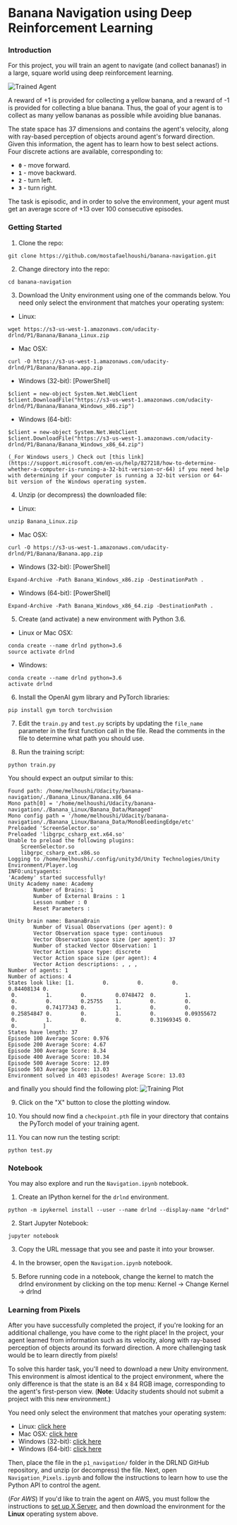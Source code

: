 [//]: # (Image References)

[image1]: https://user-images.githubusercontent.com/10624937/42135619-d90f2f28-7d12-11e8-8823-82b970a54d7e.gif "Trained Agent"
[plot1]: ./plot.png "Trained PLot"

# Banana Navigation using Deep Reinforcement Learning

### Introduction

For this project, you will train an agent to navigate (and collect bananas!) in a large, square world using deep reinforcement learning.  

![Trained Agent][image1]

A reward of +1 is provided for collecting a yellow banana, and a reward of -1 is provided for collecting a blue banana.  Thus, the goal of your agent is to collect as many yellow bananas as possible while avoiding blue bananas.  

The state space has 37 dimensions and contains the agent's velocity, along with ray-based perception of objects around agent's forward direction.  Given this information, the agent has to learn how to best select actions.  Four discrete actions are available, corresponding to:
- **`0`** - move forward.
- **`1`** - move backward.
- **`2`** - turn left.
- **`3`** - turn right.

The task is episodic, and in order to solve the environment, your agent must get an average score of +13 over 100 consecutive episodes.

### Getting Started

1. Clone the repo:
```
git clone https://github.com/mostafaelhoushi/banana-navigation.git
```

2. Change directory into the repo:
```
cd banana-navigation
```

3. Download the Unity environment using one of the commands below.  You need only select the environment that matches your operating system:
- Linux: 
```
wget https://s3-us-west-1.amazonaws.com/udacity-drlnd/P1/Banana/Banana_Linux.zip
```
- Mac OSX:
```
curl -O https://s3-us-west-1.amazonaws.com/udacity-drlnd/P1/Banana/Banana.app.zip
```
- Windows (32-bit): [PowerShell]
```
$client = new-object System.Net.WebClient
$client.DownloadFile("https://s3-us-west-1.amazonaws.com/udacity-drlnd/P1/Banana/Banana_Windows_x86.zip")
```
- Windows (64-bit):
```
$client = new-object System.Net.WebClient
$client.DownloadFile("https://s3-us-west-1.amazonaws.com/udacity-drlnd/P1/Banana/Banana_Windows_x86_64.zip")
```
    
    (_For Windows users_) Check out [this link](https://support.microsoft.com/en-us/help/827218/how-to-determine-whether-a-computer-is-running-a-32-bit-version-or-64) if you need help with determining if your computer is running a 32-bit version or 64-bit version of the Windows operating system.

4. Unzip (or decompress) the downloaded file: 
- Linux: 
```
unzip Banana_Linux.zip
```
- Mac OSX:

```
curl -O https://s3-us-west-1.amazonaws.com/udacity-drlnd/P1/Banana/Banana.app.zip
```
- Windows (32-bit): [PowerShell]
```
Expand-Archive -Path Banana_Windows_x86.zip -DestinationPath .
```
- Windows (64-bit): [PowerShell]
```
Expand-Archive -Path Banana_Windows_x86_64.zip -DestinationPath .
```

5. Create (and activate) a new environment with Python 3.6.
- Linux or Mac OSX:
```
conda create --name drlnd python=3.6
source activate drlnd
```
- Windows:
```
conda create --name drlnd python=3.6
activate drlnd
```

6. Install the OpenAI gym library and PyTorch libraries:
```
pip install gym torch torchvision
```

7. Edit the `train.py` and `test.py` scripts by updating the `file_name` parameter in the first function call in the file. Read the comments in the file to determine what path you should use.

8. Run the training script:
```
python train.py
```

You should expect an output similar to this:
```
Found path: /home/melhoushi/Udacity/banana-navigation/./Banana_Linux/Banana.x86_64
Mono path[0] = '/home/melhoushi/Udacity/banana-navigation/./Banana_Linux/Banana_Data/Managed'
Mono config path = '/home/melhoushi/Udacity/banana-navigation/./Banana_Linux/Banana_Data/MonoBleedingEdge/etc'
Preloaded 'ScreenSelector.so'
Preloaded 'libgrpc_csharp_ext.x64.so'
Unable to preload the following plugins:
	ScreenSelector.so
	libgrpc_csharp_ext.x86.so
Logging to /home/melhoushi/.config/unity3d/Unity Technologies/Unity Environment/Player.log
INFO:unityagents:
'Academy' started successfully!
Unity Academy name: Academy
        Number of Brains: 1
        Number of External Brains : 1
        Lesson number : 0
        Reset Parameters :
		
Unity brain name: BananaBrain
        Number of Visual Observations (per agent): 0
        Vector Observation space type: continuous
        Vector Observation space size (per agent): 37
        Number of stacked Vector Observation: 1
        Vector Action space type: discrete
        Vector Action space size (per agent): 4
        Vector Action descriptions: , , , 
Number of agents: 1
Number of actions: 4
States look like: [1.         0.         0.         0.         0.84408134 0.
 0.         1.         0.         0.0748472  0.         1.
 0.         0.         0.25755    1.         0.         0.
 0.         0.74177343 0.         1.         0.         0.
 0.25854847 0.         0.         1.         0.         0.09355672
 0.         1.         0.         0.         0.31969345 0.
 0.        ]
States have length: 37
Episode 100	Average Score: 0.976
Episode 200	Average Score: 4.67
Episode 300	Average Score: 8.34
Episode 400	Average Score: 10.34
Episode 500	Average Score: 12.89
Episode 503	Average Score: 13.03
Environment solved in 403 episodes!	Average Score: 13.03
```

and finally you should find the following plot:
![Training Plot][plot1]

9. Click on the "X" button to close the plotting window.

10. You should now find a `checkpoint.pth` file in your directory that contains the PyTorch model of your training agent.

11. You can now run the testing script:
```
python test.py
```


### Notebook
You may also explore and run the `Navigation.ipynb` notebook.

1. Create an IPython kernel for the `drlnd` environment.
```
python -m ipykernel install --user --name drlnd --display-name "drlnd"
```

2. Start Jupyter Notebook:
```
jupyter notebook
```

3. Copy the URL message that you see and paste it into your browser.

4. In the browser, open the `Navigation.ipynb` notebook.

5. Before running code in a notebook, change the kernel to match the drlnd environment by clicking on the top menu: Kernel -> Change Kernel -> drlnd

### Learning from Pixels

After you have successfully completed the project, if you're looking for an additional challenge, you have come to the right place!  In the project, your agent learned from information such as its velocity, along with ray-based perception of objects around its forward direction.  A more challenging task would be to learn directly from pixels!

To solve this harder task, you'll need to download a new Unity environment.  This environment is almost identical to the project environment, where the only difference is that the state is an 84 x 84 RGB image, corresponding to the agent's first-person view.  (**Note**: Udacity students should not submit a project with this new environment.)

You need only select the environment that matches your operating system:
- Linux: [click here](https://s3-us-west-1.amazonaws.com/udacity-drlnd/P1/Banana/VisualBanana_Linux.zip)
- Mac OSX: [click here](https://s3-us-west-1.amazonaws.com/udacity-drlnd/P1/Banana/VisualBanana.app.zip)
- Windows (32-bit): [click here](https://s3-us-west-1.amazonaws.com/udacity-drlnd/P1/Banana/VisualBanana_Windows_x86.zip)
- Windows (64-bit): [click here](https://s3-us-west-1.amazonaws.com/udacity-drlnd/P1/Banana/VisualBanana_Windows_x86_64.zip)

Then, place the file in the `p1_navigation/` folder in the DRLND GitHub repository, and unzip (or decompress) the file.  Next, open `Navigation_Pixels.ipynb` and follow the instructions to learn how to use the Python API to control the agent.

(_For AWS_) If you'd like to train the agent on AWS, you must follow the instructions to [set up X Server](https://github.com/Unity-Technologies/ml-agents/blob/master/docs/Training-on-Amazon-Web-Service.md), and then download the environment for the **Linux** operating system above.
